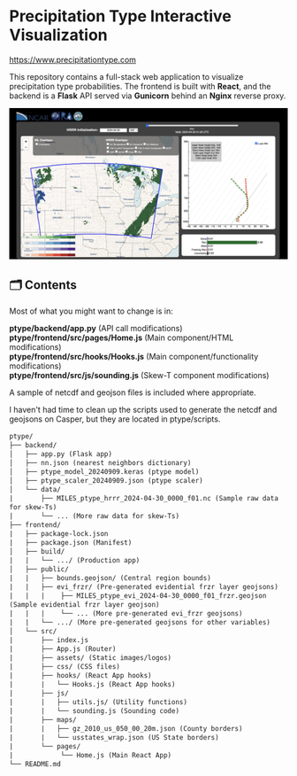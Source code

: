 # Precipitation Type Interactive Visualization

https://www.precipitationtype.com

This repository contains a full-stack web application to visualize precipitation type probabilities. The frontend is built with **React**, and the backend is a **Flask** API served via **Gunicorn** behind an **Nginx** reverse proxy.

![](Screenshot.jpg)

## 🗂 Contents

Most of what you might want to change is in:  

**ptype/backend/app.py** (API call modifications)  
**ptype/frontend/src/pages/Home.js** (Main component/HTML modifications)  
**ptype/frontend/src/hooks/Hooks.js** (Main component/functionality modifications)  
**ptype/frontend/src/js/sounding.js** (Skew-T component modifications)  

A sample of netcdf and geojson files is included where appropriate.  

I haven't had time to clean up the scripts used to generate the netcdf and geojsons on Casper, but they are located in ptype/scripts.

<pre><code>ptype/
├── backend/
│   ├── app.py (Flask app)
│   ├── nn.json (nearest neighbors dictionary)
│   ├── ptype_model_20240909.keras (ptype model)
│   ├── ptype_scaler_20240909.json (ptype scaler)
│   └── data/ 
|       ├── MILES_ptype_hrrr_2024-04-30_0000_f01.nc (Sample raw data for skew-Ts)
|       └── ... (More raw data for skew-Ts)
├── frontend/
|   ├── package-lock.json
|   ├── package.json (Manifest)
│   ├── build/
|   |   └── .../ (Production app)
│   ├── public/
|   |   ├── bounds.geojson/ (Central region bounds)
|   |   ├── evi_frzr/ (Pre-generated evidential frzr layer geojsons)
|   |   |    ├── MILES_ptype_evi_2024-04-30_0000_f01_frzr.geojson (Sample evidential frzr layer geojson)
|   |   |    └── ... (More pre-generated evi_frzr geojsons)
|   |   └── .../ (More pre-generated geojsons for other variables)
│   └── src/
|       ├── index.js
|       ├── App.js (Router)
|       ├── assets/ (Static images/logos)
|       ├── css/ (CSS files)
|       ├── hooks/ (React App hooks)
|       |   └── Hooks.js (React App hooks)
|       ├── js/
|       |   ├── utils.js/ (Utility functions)
|       |   └── sounding.js (Sounding code)
|       ├── maps/
|       |   ├── gz_2010_us_050_00_20m.json (County borders)
|       |   └── usstates_wrap.json (US State borders)
|       └── pages/
|            └── Home.js (Main React App)
└── README.md
</code></pre>
